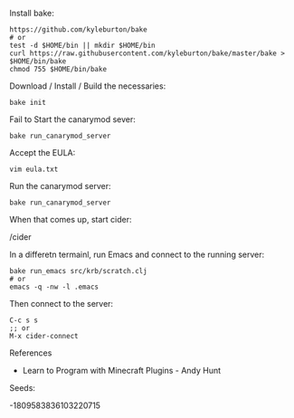 Install bake:

    https://github.com/kyleburton/bake
    # or
    test -d $HOME/bin || mkdir $HOME/bin
    curl https://raw.githubusercontent.com/kyleburton/bake/master/bake > $HOME/bin/bake
    chmod 755 $HOME/bin/bake

Download / Install / Build the necessaries:

    bake init

Fail to Start the canarymod sever:

    bake run_canarymod_server

Accept the EULA:

    vim eula.txt

Run the canarymod server:

    bake run_canarymod_server

When that comes up, start cider:

   /cider

In a differetn termainl, run Emacs and connect to the running server:

    bake run_emacs src/krb/scratch.clj
    # or
    emacs -q -nw -l .emacs

Then connect to the server:

    C-c s s 
    ;; or
    M-x cider-connect

References

* Learn to Program with Minecraft Plugins - Andy Hunt


Seeds:

  -1809583836103220715
